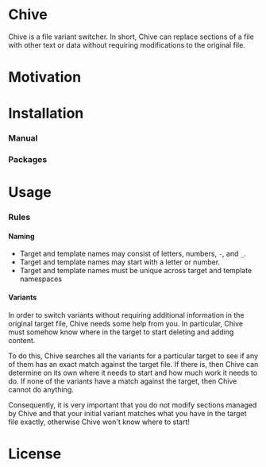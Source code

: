 # Chive

Chive is a file variant switcher. In short, Chive can replace sections of a
file with other text or data without requiring modifications to the original
file.

# Motivation


# Installation

### Manual

### Packages

# Usage

### Rules
#### Naming
* Target and template names may consist of letters, numbers, `-`, and `_`.
* Target and template names may start with a letter or number.
* Target and template names must be unique across target and template namespaces

#### Variants
In order to switch variants without requiring additional information in the
original target file, Chive needs some help from you. In particular, Chive
must somehow know where in the target to start deleting and adding content.

To do this, Chive searches all the variants for a particular target to see if
any of them has an exact match against the target file. If there is, then Chive
can determine on its own where it needs to start and how much work it needs to
do. If none of the variants have a match against the target, then Chive cannot
do anything.

Consequently, it is very important that you do not modify sections managed by
Chive and that your initial variant matches what you have in the target file
exactly, otherwise Chive won't know where to start!

# License
